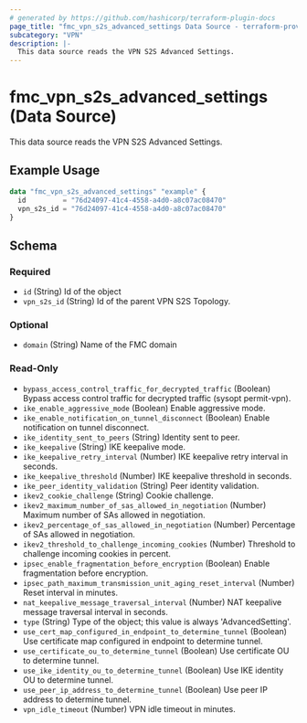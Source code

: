 ```yaml
---
# generated by https://github.com/hashicorp/terraform-plugin-docs
page_title: "fmc_vpn_s2s_advanced_settings Data Source - terraform-provider-fmc"
subcategory: "VPN"
description: |-
  This data source reads the VPN S2S Advanced Settings.
---
```


# fmc_vpn_s2s_advanced_settings (Data Source)

This data source reads the VPN S2S Advanced Settings.

## Example Usage

```terraform
data "fmc_vpn_s2s_advanced_settings" "example" {
  id         = "76d24097-41c4-4558-a4d0-a8c07ac08470"
  vpn_s2s_id = "76d24097-41c4-4558-a4d0-a8c07ac08470"
}
```

<!-- schema generated by tfplugindocs -->
## Schema

### Required

- `id` (String) Id of the object
- `vpn_s2s_id` (String) Id of the parent VPN S2S Topology.

### Optional

- `domain` (String) Name of the FMC domain

### Read-Only

- `bypass_access_control_traffic_for_decrypted_traffic` (Boolean) Bypass access control traffic for decrypted traffic (sysopt permit-vpn).
- `ike_enable_aggressive_mode` (Boolean) Enable aggressive mode.
- `ike_enable_notification_on_tunnel_disconnect` (Boolean) Enable notification on tunnel disconnect.
- `ike_identity_sent_to_peers` (String) Identity sent to peer.
- `ike_keepalive` (String) IKE keepalive mode.
- `ike_keepalive_retry_interval` (Number) IKE keepalive retry interval in seconds.
- `ike_keepalive_threshold` (Number) IKE keepalive threshold in seconds.
- `ike_peer_identity_validation` (String) Peer identity validation.
- `ikev2_cookie_challenge` (String) Cookie challenge.
- `ikev2_maximum_number_of_sas_allowed_in_negotiation` (Number) Maximum number of SAs allowed in negotiation.
- `ikev2_percentage_of_sas_allowed_in_negotiation` (Number) Percentage of SAs allowed in negotiation.
- `ikev2_threshold_to_challenge_incoming_cookies` (Number) Threshold to challenge incoming cookies in percent.
- `ipsec_enable_fragmentation_before_encryption` (Boolean) Enable fragmentation before encryption.
- `ipsec_path_maximum_transmission_unit_aging_reset_interval` (Number) Reset interval in minutes.
- `nat_keepalive_message_traversal_interval` (Number) NAT keepalive message traversal interval in seconds.
- `type` (String) Type of the object; this value is always 'AdvancedSetting'.
- `use_cert_map_configured_in_endpoint_to_determine_tunnel` (Boolean) Use certificate map configured in endpoint to determine tunnel.
- `use_certificate_ou_to_determine_tunnel` (Boolean) Use certificate OU to determine tunnel.
- `use_ike_identity_ou_to_determine_tunnel` (Boolean) Use IKE identity OU to determine tunnel.
- `use_peer_ip_address_to_determine_tunnel` (Boolean) Use peer IP address to determine tunnel.
- `vpn_idle_timeout` (Number) VPN idle timeout in minutes.
